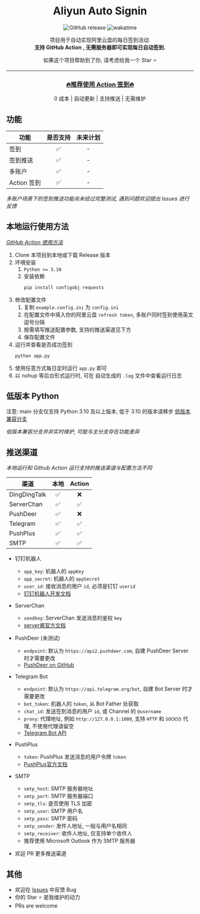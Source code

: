 <div align=center>

# Aliyun Auto Signin

![GitHub release](https://img.shields.io/github/v/release/ImYrS/aliyun-auto-signin)
![wakatime](https://wakatime.com/badge/user/92b8bbab-18e1-4e0c-af6d-082cc16c9d8a/project/0547bf5c-f66c-4798-ab89-96ddb017fef7.svg)

项目用于自动实现阿里云盘的每日签到活动.  
**支持 GitHub Action , 无需服务器即可实现每日自动签到.**

如果这个项目帮助到了你, 请考虑给我一个 Star :star:

----

### [🔥推荐使用 Action 签到🔥](https://github.com/ImYrS/aliyun-auto-signin/blob/main/How-To-Use-Action.md)

0 成本 | 自动更新 | 支持推送 | 无需维护
</div>

## 功能

| 功能        | 是否支持 | 未来计划 |
|-----------|:----:|:----:|
| 签到        |  ✅   |  -   |
| 签到推送      |  ✅   |  -   |
| 多账户       |  ✅   |  -   |
| Action 签到 |  ✅   |  -   |

*多账户场景下的签到推送功能尚未经过完整测试, 遇到问题欢迎提出 Issues 进行反馈*

## 本地运行使用方法

*[GitHub Action 使用方法](https://github.com/ImYrS/aliyun-auto-signin/blob/main/How-To-Use-Action.md)*

1. Clone 本项目到本地或下载 Release 版本
2. 环境安装
    1. `Python >= 3.10`
    2. 安装依赖
        ```bash
        pip install configobj requests
        ```
3. 修改配置文件
    1. 复制 `example.config.ini` 为 `config.ini`
    2. 在配置文件中填入你的阿里云盘 `refresh token`, 多账户同时签到使用英文逗号分隔
    3. 按需填写推送配置参数, 支持的推送渠道见下方
    4. 保存配置文件
4. 运行并查看是否成功签到
    ```bash
    python app.py
    ```
5. 使用任意方式每日定时运行 `app.py` 即可
6. 以 nohup 等后台形式运行时, 可在 自动生成的 `.log` 文件中查看运行日志

## 低版本 Python

注意: main 分支仅支持 Python 3.10 及以上版本, 低于 3.10 的版本请移步
[低版本兼容分支](https://github.com/ImYrS/aliyun-auto-signin/tree/older-python-version)

*低版本兼容分支并非实时维护, 可能与主分支存在功能差异*

## 推送渠道

*本地运行和 Github Action 运行支持的推送渠道与配置方法不同*

| 渠道           | 本地  | Action |
|--------------|:---:|:------:|
| DingDingTalk |  ✅  |   ❌    |
| ServerChan   |  ✅  |   ✅    |
| PushDeer     |  ✅  |   ❌    |
| Telegram     |  ✅  |   ✅    |
| PushPlus     |  ✅  |   ✅    |
| SMTP         |  ✅  |   ✅    |

- 钉钉机器人
    - `app_key`: 机器人的 `appKey`
    - `app_secret`: 机器人的 `appSecret`
    - `user_id`: 接收消息的用户 `id`, 必须是钉钉 `userid`
    - [钉钉机器人开发文档](https://open.dingtalk.com/document/isvapp/send-messages-based-on-enterprise-robot-callback)

- ServerChan
    - `sendkey`: ServerChan 发送消息的鉴权 `key`
    - [server酱官方文档](https://sct.ftqq.com)

- PushDeer (未测试)
    - `endpoint`: 默认为 `https://api2.pushdeer.com`, 自建 PushDeer Server 时才需要更改
    - [PushDeer on GitHub](https://github.com/easychen/pushdeer)

- Telegram Bot
    - `endpoint`: 默认为 `https://api.telegram.org/bot`, 自建 Bot Server 时才需要更改
    - `bot_token`: 机器人的 `token`, 从 Bot Father 处获取
    - `chat_id`: 发送签到消息的用户 `id`, 或 Channel 的 `@username`
    - `proxy`: 代理地址, 例如 `http://127.0.0.1:1080`, 支持 `HTTP` 和 `SOCKS5` 代理, 不使用代理请留空
    - [Telegram Bot API](https://core.telegram.org/bots/api)

- PushPlus
    - `token`: PushPlus 发送消息的用户令牌 `token`
    - [PushPlus官方文档](https://www.pushplus.plus)

- SMTP
  - `smtp_host`: SMTP 服务器地址
  - `smtp_port`: SMTP 服务器端口
  - `smtp_tls`: 是否使用 TLS 加密
  - `smtp_user`: SMTP 用户名
  - `smtp_pass`: SMTP 密码
  - `smtp_sender`: 发件人地址, 一般与用户名相同
  - `smtp_receiver`: 收件人地址, 仅支持单个收件人
  - 推荐使用 Microsoft Outlook 作为 SMTP 服务器

- 欢迎 PR 更多推送渠道

## 其他

- 欢迎在 [Issues](https://github.com/ImYrS/aliyun-auto-signin/issues) 中反馈 Bug
- 你的 Star :star: 是我维护的动力
- PRs are welcome
